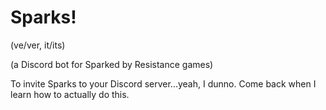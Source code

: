 # Sparks!

(ve/ver, it/its)

(a Discord bot for Sparked by Resistance games)

To invite Sparks to your Discord server...yeah, I dunno. Come back when I learn how to actually do this.

